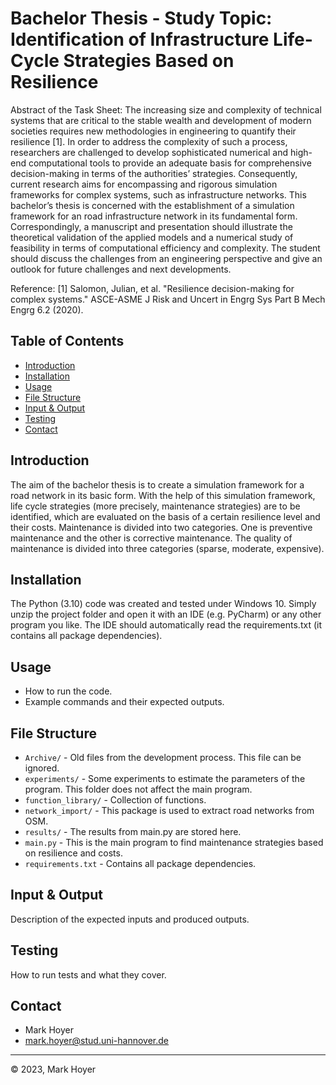 # Bachelor Thesis - Study Topic: Identification of Infrastructure Life-Cycle Strategies Based on Resilience

Abstract of the Task Sheet:
The increasing size and complexity of technical systems that are critical to the stable wealth
and development of modern societies requires new methodologies in engineering to
quantify their resilience [1]. In order to address the complexity of such a process,
researchers are challenged to develop sophisticated numerical and high-end computational
tools to provide an adequate basis for comprehensive decision-making in terms of the
authorities’ strategies. Consequently, current research aims for encompassing and rigorous
simulation frameworks for complex systems, such as infrastructure networks.
This bachelor’s thesis is concerned with the establishment of a simulation framework for an
road infrastructure network in its fundamental form. Correspondingly, a manuscript and
presentation should illustrate the theoretical validation of the applied models and a
numerical study of feasibility in terms of computational efficiency and complexity. The
student should discuss the challenges from an engineering perspective and give an outlook
for future challenges and next developments.

Reference:
[1] Salomon, Julian, et al. "Resilience decision-making for complex systems."
ASCE-ASME J Risk and Uncert in Engrg Sys Part B Mech Engrg 6.2 (2020).

## Table of Contents

- [Introduction](#introduction)
- [Installation](#installation)
- [Usage](#usage)
- [File Structure](#file-structure)
- [Input & Output](#input--output)
- [Testing](#testing)
- [Contact](#contact)

## Introduction

The aim of the bachelor thesis is to create a simulation framework for a road network in its basic form.
With the help of this simulation framework, life cycle strategies (more precisely, maintenance strategies) are to be identified,
which are evaluated on the basis of a certain resilience level and their costs.
Maintenance is divided into two categories. One is preventive maintenance and the other is corrective maintenance. 
The quality of maintenance is divided into three categories (sparse, moderate, expensive).

## Installation

The Python (3.10) code was created and tested under Windows 10.
Simply unzip the project folder and open it with an IDE (e.g. PyCharm) or any other program you like.
The IDE should automatically read the requirements.txt (it contains all package dependencies).

## Usage

- How to run the code.
- Example commands and their expected outputs.

## File Structure

- `Archive/` - Old files from the development process. This file can be ignored.
- `experiments/` - Some experiments to estimate the parameters of the program. This folder does not affect the main program.
- `function_library/` - Collection of functions.
- `network_import/` - This package is used to extract road networks from OSM.
- `results/` - The results from main.py are stored here.
- `main.py` - This is the main program to find maintenance strategies based on resilience and costs.
- `requirements.txt` - Contains all package dependencies.

## Input & Output

Description of the expected inputs and produced outputs.

## Testing

How to run tests and what they cover.

## Contact

- Mark Hoyer
- mark.hoyer@stud.uni-hannover.de

---

© 2023, Mark Hoyer
